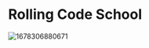 # Rolling Code School

![1678306880671](https://github.com/luciasoraire/RollingCodeSchool/assets/108642855/6e8a502b-2e31-4c74-8d4f-85dcea193fb9)
